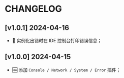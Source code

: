 # CHANGELOG

## [v1.0.1] 2024-04-16

- 🐛 实例化出错时在 IDE 控制台打印错误信息；

## [v1.0.0] 2024-04-15

- 🆕 添加 `Console / Network / System / Error` 插件；
